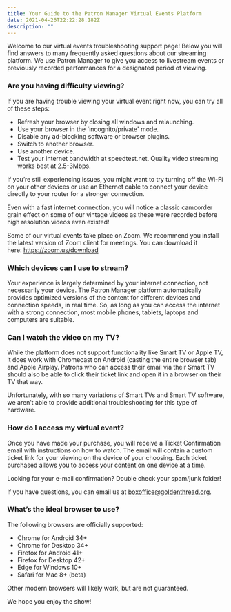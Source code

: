 ```yaml
---
title: Your Guide to the Patron Manager Virtual Events Platform
date: 2021-04-26T22:22:28.182Z
description: ""
---
```

Welcome to our virtual events troubleshooting support page! Below you will find answers to many frequently asked questions about our streaming platform. We use Patron Manager to give you access to livestream events or  previously recorded performances for a designated period of viewing. 

### Are you having difficulty viewing?

If you are having trouble viewing your virtual event right now, you can try all of these steps:

* Refresh your browser by closing all windows and relaunching. 
* Use your browser in the 'incognito/private' mode.
* Disable any ad-blocking software or browser plugins.
* Switch to another browser.
* Use another device.
* Test your internet bandwidth at speedtest.net. Quality video streaming works best at 2.5-3Mbps.

If you’re still experiencing issues, you might want to try turning off the Wi-Fi on your other devices or use an Ethernet cable to connect your device directly to your router for a stronger connection.

Even with a fast internet connection, you will notice a classic camcorder grain effect on some of our vintage videos as these were recorded before high resolution videos even existed!

Some of our virtual events take place on Zoom. We recommend you install the latest version of Zoom client for meetings. You can download it here: <https://zoom.us/download>

### Which devices can I use to stream?

Your experience is largely determined by your internet connection, not necessarily your device. The Patron Manager platform automatically provides optimized versions of the content for different devices and connection speeds, in real time. So, as long as you can access the internet with a strong connection, most mobile phones, tablets, laptops and computers are suitable.

### Can I watch the video on my TV?

While the platform does not support functionality like Smart TV or Apple TV, it does work with Chromecast on Android (casting the entire browser tab) and Apple Airplay. Patrons who can access their email via their Smart TV should also be able to click their ticket link and open it in a browser on their TV that way. 

Unfortunately, with so many variations of Smart TVs and Smart TV software, we aren’t able to provide additional troubleshooting for this type of hardware.

### How do I access my virtual event?

Once you have made your purchase, you will receive a Ticket Confirmation email with instructions on how to watch. The email will contain a custom ticket link for your viewing on the device of your choosing. Each ticket purchased allows you to access your content on one device at a time.

Looking for your e-mail confirmation? Double check your spam/junk folder!

If you have questions, you can email us at boxoffice@goldenthread.org.

### What’s the ideal browser to use?

The following browsers are officially supported:

* Chrome for Android 34+
* Chrome for Desktop 34+
* Firefox for Android 41+
* Firefox for Desktop 42+
* Edge for Windows 10+
* Safari for Mac 8+ (beta)

Other modern browsers will likely work, but are not guaranteed.

We hope you enjoy the show!